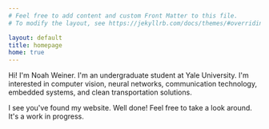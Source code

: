 ```yaml
---
# Feel free to add content and custom Front Matter to this file.
# To modify the layout, see https://jekyllrb.com/docs/themes/#overriding-theme-defaults

layout: default
title: homepage
home: true
---
```


<!--content-->
<p class="w-8/12 font-mono">
  Hi! I'm Noah Weiner. I'm an undergraduate student at Yale University. I'm interested in computer vision, neural networks, 
  communication technology, embedded systems, and clean transportation solutions.
</p>
<p class="w-8/12 font-mono pt-4">
  I see you've found my website. Well done! Feel free to take a look around. It's a work in progress.
</p>


